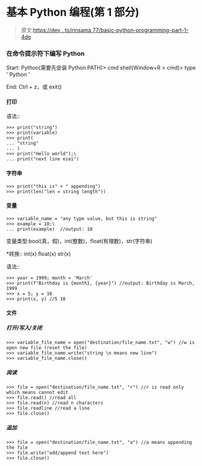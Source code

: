 # 基本 Python 编程(第 1 部分)

> 原文:[https://dev . to/rinsama 77/basic-python-programming-part-1-4de](https://dev.to/rinsama77/basic-python-programming-part-1-4de)

### 在命令提示符下编写 Python

Start: Python(需要先安装 Python PATH)> cmd shell(Window+R > cmd)> type ' Python '

End: Ctrl + z，或 exit()

#### 打印

语法::

```
>>> print("string")
>>> print(variable)
>>> print(
... "string"
... )
>>> print("Hello world");\
... print("next line eiei") 
```

#### 字符串

```
>>> print("this is" + " appending")
>>> print(len("len = string length")) 
```

#### 变量

```
>>> variable_name = "any type value, but this is string"
>>> example = 10;\
... print(example)  //output: 10 
```

变量类型:bool(真，假)，int(整数)，float(有理数)，str(字符串)

*转换::
int(x)
float(x)
str(x)

语法::

```
>>> year = 1999; month = 'March'
>>> print(f"Birthday is {month}, {year}") //output: Birthday is March, 1999
>>> x = 5; y = 10
>>> print(x, y) //5 10 
```

#### 文件

##### 打开/写入/关闭

```
>>> variable_file_name = open("destination/file_name.txt", "w") //w is open new file (reset the file)
>>> variable_file_name.write("string \n means new line")
>>> variable_file_name.close() 
```

##### 阅读

```
>>> file = open("destination/file_name.txt", "r") //r is read only which means cannot edit
>>> file.read() //read all
>>> file.read(n) //read n characters
>>> file.readline //read a line
>>> file.close() 
```

##### 追加

```
>>> file = open("destination/file_name.txt", "a") //a means appending the file
>>> file.write("add/append text here")
>>> file.close() 
```